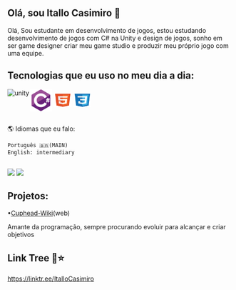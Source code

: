 ## Olá, sou Itallo Casimiro 👋
<p>Olá, Sou estudante em desenvolvimento de jogos, estou estudando desenvolvimento de jogos com C# na Unity e design de jogos, sonho em ser game designer criar meu game studio e produzir meu próprio jogo com uma equipe.</p>

## Tecnologias que eu uso no meu dia a dia:

<img align="center" alt="Csharp" width="50" src="https://raw.githubusercontent.com/devicons/devicon/master/icons/csharp/csharp-original.svg">
<img align="left" alt="unity" width="50px" src="https://cdn.jsdelivr.net/gh/devicons/devicon@latest/icons/unity/unity-original.svg" />
<img align="center" alt="HTML" height="30" width="40" src="https://raw.githubusercontent.com/devicons/devicon/master/icons/html5/html5-original.svg">
  <img align="center" alt="CSS" height="30" width="40" src="https://raw.githubusercontent.com/devicons/devicon/master/icons/css3/css3-original.svg"><br>

##

🌎 Idiomas que eu falo:

    Português 🇧🇷(MAIN)
    English: intermediary

##
<a href="https://www.instagram.com/itallo_casimiro?igsh=MWxsbDlpNmlmdjJqNA==" target="_blank"><img src="https://img.shields.io/badge/-Instagram-%23E4405F?style=for-the-badge&logo=instagram&logoColor=white" target="_blank"></a>
<a href="https://discord.com/invite/ZBWjJ4gAFD" target="_blank"><img src="https://img.shields.io/badge/Discord-7289DA?style=for-the-badge&logo=discord&logoColor=white" target="_blank"></a>

## Projetos:

•<a href="https://itallocasimiro.github.io/Cuphead-wiki/index.html">Cuphead-Wiki</a>(web)<br>

<p>Amante da programação, sempre procurando evoluir para alcançar e criar objetivos</p>

## Link Tree 🌳⭐

https://linktr.ee/ItalloCasimiro
